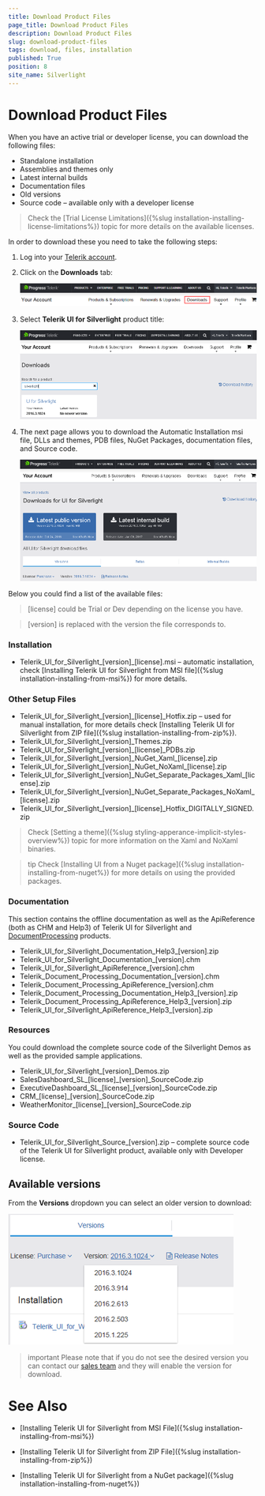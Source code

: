 ```yaml
---
title: Download Product Files
page_title: Download Product Files
description: Download Product Files
slug: download-product-files
tags: download, files, installation
published: True
position: 8
site_name: Silverlight
---
```


# Download Product Files

When you have an active trial or developer license, you can download the following files:

* Standalone installation
* Assemblies and themes only
* Latest internal builds
* Documentation files
* Old versions
* Source code – available only with a developer license

>Check the [Trial License Limitations]({%slug installation-installing-license-limitations%}) topic for more details on the available licenses.

In order to download these you need to take the following steps:

1. Log into your [Telerik account](https://www.telerik.com/account/).

2. Click on the __Downloads__ tab:

	![](images/Download_product_files_0.png)

3. Select __Telerik UI for Silverlight__ product title:
	
	![](images/Download_product_files_11.png)

4. The next page allows you to download the Automatic Installation msi file, DLLs and themes, PDB files, NuGet Packages, documentation files, and Source code. 

	![](images/Download_product_files_21.png)

Below you could find a list of the available files:

>[license] could be Trial or Dev depending on the license you have.

>[version] is replaced with the version the file corresponds to.

### Installation

* Telerik_UI_for_Silverlight_[version]_[license].msi – automatic installation, check [Installing Telerik UI for Silverlight from MSI file]({%slug installation-installing-from-msi%}) for more details.

### Other Setup Files

* Telerik_UI_for_Silverlight_[version]_[license]_Hotfix.zip – used for manual installation, for more details check [Installing Telerik UI for Silverlight from ZIP file]({%slug installation-installing-from-zip%}).
* Telerik_UI_for_Silverlight_[version]_Themes.zip
* Telerik_UI_for_Silverlight_[version]_[license]_PDBs.zip
* Telerik_UI_for_Silverlight_[version]\_NuGet_Xaml_[license].zip
* Telerik_UI_for_Silverlight_[version]\_NuGet_NoXaml_[license].zip 
* Telerik_UI_for_Silverlight_[version]\_NuGet_Separate_Packages_Xaml_[license].zip
* Telerik_UI_for_Silverlight_[version]\_NuGet_Separate_Packages_NoXaml_[license].zip 
* Telerik_UI_for_Silverlight_[version]_[license]_Hotfix_DIGITALLY_SIGNED.zip 

>Check [Setting a theme]({%slug styling-apperance-implicit-styles-overview%}) topic for more information on the Xaml and NoXaml binaries.

>tip Check [Installing UI from a Nuget package]({%slug installation-installing-from-nuget%}) for more details on using the provided packages.

### Documentation

This section contains the offline documentation as well as the ApiReference (both as CHM and Help3) of Telerik UI for Silverlight and [DocumentProcessing](http://docs.telerik.com/devtools/document-processing/introduction) products.

* Telerik_UI_for_Silverlight_Documentation_Help3_[version].zip
* Telerik_UI_for_Silverlight_Documentation_[version].chm
* Telerik_UI_for_Silverlight_ApiReference_[version].chm
* Telerik_Document_Processing_Documentation_[version].chm
* Telerik_Document_Processing_ApiReference_[version].chm
* Telerik_Document_Processing_Documentation_Help3_[version].zip
* Telerik_Document_Processing_ApiReference_Help3_[version].zip
* Telerik_UI_for_Silverlight_ApiReference_Help3_[version].zip

### Resources

You could download the complete source code of the Silverlight Demos as well as the provided sample applications.

* Telerik_UI_for_Silverlight_[version]_Demos.zip
* SalesDashboard_SL_[license]_[version]_SourceCode.zip
* ExecutiveDashboard_SL_[license]_[version]_SourceCode.zip
* CRM_[license]_[version]_SourceCode.zip
* WeatherMonitor_[license]_[version]_SourceCode.zip

### Source Code

* Telerik_UI_for_Silverlight_Source_[version].zip – complete source code of the Telerik UI for Silverlight product, available only with Developer license.

## Available versions

From the __Versions__ dropdown you can select an older version to download:

![](images/Download_product_files_3.png)

>important Please note that if you do not see the desired version you can contact our [sales team](mailto:sales@telerik.com) and they will enable the version for download.

# See Also

 * [Installing Telerik UI for Silverlight from MSI File]({%slug installation-installing-from-msi%})

 * [Installing Telerik UI for Silverlight from ZIP File]({%slug installation-installing-from-zip%})

 * [Installing Telerik UI for Silverlight from a NuGet package]({%slug installation-installing-from-nuget%})
